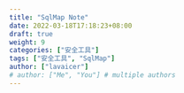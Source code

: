 ```yaml
---
title: "SqlMap Note"
date: 2022-03-18T17:18:23+08:00
draft: true
weight: 9
categories: ["安全工具"]
tags: ["安全工具", "SqlMap"]
author: ["lavaicer"]
# author: ["Me", "You"] # multiple authors
---
```

